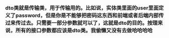 ### dto类就是传输类，用于传输用的。比如说，实体类里面的user里面定义了password，但是你是不能够把密码这东西和前端或者后端内部传过来传过去。只需要一部分参数就可以了，这就是dto的目的。按理来说，所有的接口参数都应该是dto类。我偷懒又没有去做哈哈哈哈